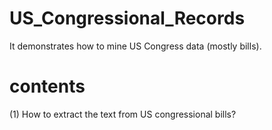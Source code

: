 # US_Congressional_Records
It demonstrates how to mine US Congress data (mostly bills).
# contents
(1) How to extract the text from US congressional bills?
